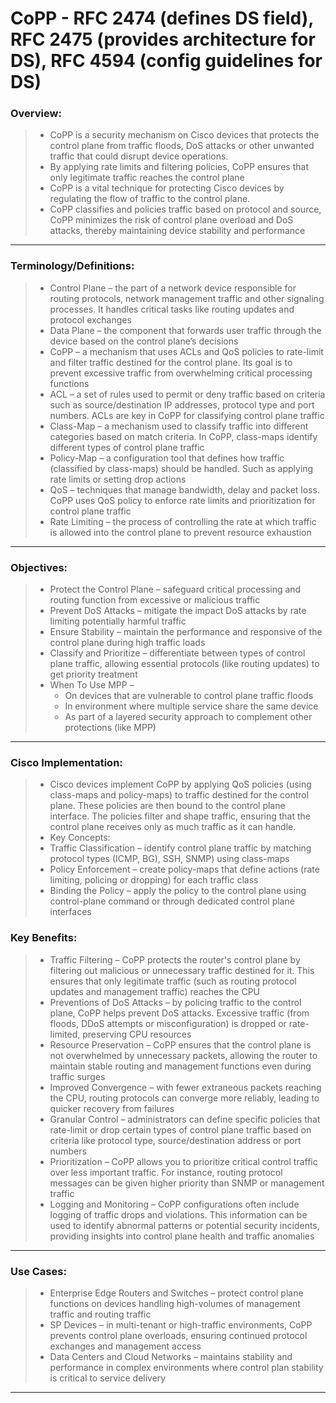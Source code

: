 # CoPP - RFC 2474 (defines DS field), RFC 2475 (provides architecture for DS), RFC 4594 (config guidelines for DS)

### Overview:
> * CoPP is a security mechanism on Cisco devices that protects the control plane from traffic floods, DoS attacks or other unwanted traffic that could disrupt device operations.
> * By applying rate limits and filtering policies, CoPP ensures that only legitimate traffic reaches the control plane
> * CoPP is a vital technique for protecting Cisco devices by regulating the flow of traffic to the control plane.
> * CoPP classifies and policies traffic based on protocol and source, CoPP minimizes the risk of control plane overload and DoS attacks, thereby maintaining device stability and performance
---
### Terminology/Definitions:
> * Control Plane – the part of a network device responsible for routing protocols, network management traffic and other signaling processes. It handles critical tasks like routing updates and protocol exchanges
> * Data Plane – the component that forwards user traffic through the device based on the control plane’s decisions
> * CoPP – a mechanism that uses ACLs and QoS policies to rate-limit and filter traffic destined for the control plane. Its goal is to prevent excessive traffic from overwhelming critical processing functions
> * ACL – a set of rules used to permit or deny traffic based on criteria such as source/destination IP addresses, protocol type and port numbers. ACLs are key in CoPP for classifying control plane traffic
> * Class-Map – a mechanism used to classify traffic into different categories based on match criteria. In CoPP, class-maps identify different types of control plane traffic
> * Policy-Map – a configuration tool that defines how traffic (classified by class-maps) should be handled. Such as applying rate limits or setting drop actions
> * QoS – techniques that manage bandwidth, delay and packet loss. CoPP uses QoS policy to enforce rate limits and prioritization for control plane traffic
> * Rate Limiting – the process of controlling the rate at which traffic is allowed into the control plane to prevent resource exhaustion
---
### Objectives:
> * Protect the Control Plane – safeguard critical processing and routing function from excessive or malicious traffic
> * Prevent DoS Attacks – mitigate the impact DoS attacks by rate limiting potentially harmful traffic
> * Ensure Stability – maintain the performance and responsive of the control plane during high traffic loads
> * Classify and Prioritize – differentiate between types of control plane traffic, allowing essential protocols (like routing updates) to get priority treatment
> * When To Use MPP –
>   * On devices that are vulnerable to control plane traffic floods
>   * In environment where multiple service share the same device
>   * As part of a layered security approach to complement other protections (like MPP)
---
### Cisco Implementation:
> * Cisco devices implement CoPP by applying QoS policies (using class-maps and policy-maps) to traffic destined for the control plane. These policies are then bound to the control plane interface. The policies filter and shape traffic, ensuring that the control plane receives only as much traffic as it can handle.
>  * Key Concepts:
>   * Traffic Classification – identify control plane traffic by matching protocol types (ICMP, BG), SSH, SNMP) using class-maps
>   * Policy Enforcement – create policy-maps that define actions (rate limiting, policing or dropping) for each traffic class
>   * Binding the Policy – apply the policy to the control plane using control-plane command or through dedicated control plane interfaces
### Key Benefits:
> * Traffic Filtering – CoPP protects the router's control plane by filtering out malicious or unnecessary traffic destined for it. This ensures that only legitimate traffic (such as routing protocol updates and management traffic) reaches the CPU
> * Preventions of DoS Attacks – by policing traffic to the control plane, CoPP helps prevent DoS attacks. Excessive traffic (from floods, DDoS attempts or misconfiguration) is dropped or rate-limited, preserving CPU resources
> * Resource Preservation – CoPP ensures that the control plane is not overwhelmed by unnecessary packets, allowing the router to maintain stable routing and management functions even during traffic surges
> * Improved Convergence – with fewer extraneous packets reaching the CPU, routing protocols can converge more reliably, leading to quicker recovery from failures
> * Granular Control – administrators can define specific policies that rate-limit or drop certain types of control plane traffic based on criteria like protocol type, source/destination address or port numbers
> * Prioritization – CoPP allows you to prioritize critical control traffic over less important traffic. For instance, routing protocol messages can be given higher priority than SNMP or management traffic
> * Logging and Monitoring – CoPP configurations often include logging of traffic drops and violations. This information can be used to identify abnormal patterns or potential security incidents, providing insights into control plane health and traffic anomalies
---
### Use Cases:
> * Enterprise Edge Routers and Switches – protect control plane functions on devices handling high-volumes of management traffic and routing traffic
> * SP Devices – in multi-tenant or high-traffic environments, CoPP prevents control plane overloads, ensuring continued protocol exchanges and management access
> * Data Centers and Cloud Networks – maintains stability and performance in complex environments where control plan stability is critical to service delivery
---
